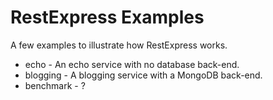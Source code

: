RestExpress Examples
====================

A few examples to illustrate how RestExpress works.

* echo - An echo service with no database back-end.
* blogging - A blogging service with a MongoDB back-end.
* benchmark - ?